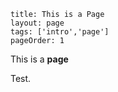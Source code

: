 ```
title: This is a Page
layout: page
tags: ['intro','page']
pageOrder: 1
```

This is a **page**

Test.